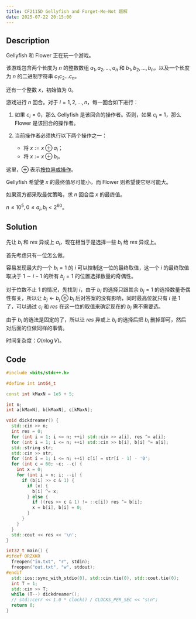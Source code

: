 ```yaml
---
title: CF2115D Gellyfish and Forget-Me-Not 题解
date: 2025-07-22 20:15:00
---
```


## Description

Gellyfish 和 Flower 正在玩一个游戏。

该游戏包含两个长度为 $n$ 的整数数组 $a_1,a_2,\ldots,a_n$ 和 $b_1,b_2,\ldots,b_n$，以及一个长度为 $n$ 的二进制字符串 $c_1c_2\ldots c_n$。

还有一个整数 $x$，初始值为 $0$。

游戏进行 $n$ 回合。对于 $i = 1,2,\ldots,n$，每一回合如下进行：

1. 如果 $c_i = 0$，那么 Gellyfish 是该回合的操作者。否则，如果 $c_i = 1$，那么 Flower 是该回合的操作者。
2. 当前操作者必须执行以下两个操作之一：

   * 将 $x := x \oplus a_i$；
   * 将 $x := x \oplus b_i$。

这里，$⊕$ 表示[按位异或操作](https://en.wikipedia.org/wiki/Bitwise_operation#XOR)。

Gellyfish 希望使 $x$ 的最终值尽可能小，而 Flower 则希望使它尽可能大。

如果双方都采取最优策略，求 $n$ 回合后 $x$ 的最终值。

$n\leq 10^5,0\leq a_i,b_i<2^{60}$。

## Solution

先让 $b_i$ 和 $res$ 异或上 $a_i$，现在相当于是选择一些 $b_i$ 给 $res$ 异或上。

首先考虑只有一位怎么做。

容易发现最大的一个 $b_i=1$ 的 $i$ 可以控制这一位的最终取值，这一个 $i$ 的最终取值取决于 $1\sim i-1$ 的所有 $b_j=1$ 的位置选择数量的奇偶性。

对于位数不止 $1$ 的情况，先找到 $i$，由于 $b_i$ 的选择只跟其余 $b_j=1$ 的选择数量奇偶性有关，所以让 $b_j\leftarrow b_j\oplus b_i$ 后对答案的没有影响，同时最高位就只有 $i$ 是 $1$ 了，可以通过 $c_i$ 和 $res$ 在这一位的取值来确定现在的 $b_i$ 需不需要选。

由于 $b_i$ 的选法是固定的了，所以让 $res$ 异或上 $b_i$ 的选择后把 $b_i$ 删掉即可，然后对后面的位做同样的事情。

时间复杂度：$O(n\log V)$。

## Code

```cpp
#include <bits/stdc++.h>

#define int int64_t

const int kMaxN = 1e5 + 5;

int n;
int a[kMaxN], b[kMaxN], c[kMaxN];

void dickdreamer() {
  std::cin >> n;
  int res = 0;
  for (int i = 1; i <= n; ++i) std::cin >> a[i], res ^= a[i];
  for (int i = 1; i <= n; ++i) std::cin >> b[i], b[i] ^= a[i];
  std::string str;
  std::cin >> str;
  for (int i = 1; i <= n; ++i) c[i] = str[i - 1] - '0';
  for (int c = 60; ~c; --c) {
    int x = 0;
    for (int i = n; i; --i) {
      if (b[i] >> c & 1) {
        if (x) {
          b[i] ^= x;
        } else {
          if ((res >> c & 1) != ::c[i]) res ^= b[i];
          x = b[i], b[i] = 0;
        }
      }
    }
  }
  std::cout << res << '\n';
}

int32_t main() {
#ifdef ORZXKR
  freopen("in.txt", "r", stdin);
  freopen("out.txt", "w", stdout);
#endif
  std::ios::sync_with_stdio(0), std::cin.tie(0), std::cout.tie(0);
  int T = 1;
  std::cin >> T;
  while (T--) dickdreamer();
  // std::cerr << 1.0 * clock() / CLOCKS_PER_SEC << "s\n";
  return 0;
}
```
